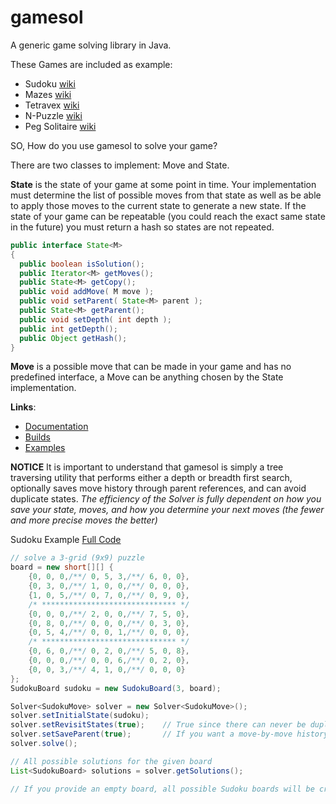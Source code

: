 gamesol
=======

A generic game solving library in Java.

These Games are included as example:
- Sudoku [wiki](http://en.wikipedia.org/wiki/Sudoku)
- Mazes [wiki](http://en.wikipedia.org/wiki/Maze)
- Tetravex [wiki](http://en.wikipedia.org/wiki/Tetravex)
- N-Puzzle [wiki](http://en.wikipedia.org/wiki/15_puzzle)
- Peg Solitaire [wiki](http://en.wikipedia.org/wiki/Peg_solitaire)

SO, How do you use gamesol to solve your game?

There are two classes to implement: Move and State.

<b>State</b> is the state of your game at some point in time. Your implementation must determine the list of possible moves from that state as well as be able to apply those moves to the current state to generate a new state. If the state of your game can be repeatable (you could reach the exact same state in the future) you must return a hash so states are not repeated.

```java
public interface State<M>
{
  public boolean isSolution();
  public Iterator<M> getMoves();
  public State<M> getCopy();
  public void addMove( M move );
  public void setParent( State<M> parent );
  public State<M> getParent();
  public void setDepth( int depth );
  public int getDepth();
  public Object getHash();
}
```

<b>Move</b> is a possible move that can be made in your game and has no predefined interface, a Move can be anything chosen by the State implementation.

<b>Links</b>:
- [Documentation](http://gh.magnos.org/?r=http://clickermonkey.github.com/gamesol/)
- [Builds](http://gh.magnos.org/?r=https://github.com/ClickerMonkey/gamesol/blob/master/build)
- [Examples](Examples//org/magnos/solver)


<b>NOTICE</b>
It is important to understand that gamesol is simply a tree traversing utility that performs either a depth or breadth first search, optionally saves move history through parent references, and can avoid duplicate states. 
<i>The efficiency of the Solver is fully dependent on how you save your state, moves, and how you determine your next moves (the fewer and more precise moves the better)</i>

Sudoku Example [Full Code](Examples/org/magnos/solver/sudoku/Sudoku.java)

```java
// solve a 3-grid (9x9) puzzle
board = new short[][] {
    {0, 0, 0,/**/ 0, 5, 3,/**/ 6, 0, 0},
	{0, 3, 0,/**/ 1, 0, 0,/**/ 0, 0, 0},
	{1, 0, 5,/**/ 0, 7, 0,/**/ 0, 9, 0},
	/* ****************************** */
	{0, 0, 0,/**/ 2, 0, 0,/**/ 7, 5, 0},
	{0, 8, 0,/**/ 0, 0, 0,/**/ 0, 3, 0},
	{0, 5, 4,/**/ 0, 0, 1,/**/ 0, 0, 0},
	/* ****************************** */
	{0, 6, 0,/**/ 0, 2, 0,/**/ 5, 0, 8},
	{0, 0, 0,/**/ 0, 0, 6,/**/ 0, 2, 0},
	{0, 0, 3,/**/ 4, 1, 0,/**/ 0, 0, 0}
};
SudokuBoard sudoku = new SudokuBoard(3, board);

Solver<SudokuMove> solver = new Solver<SudokuMove>();
solver.setInitialState(sudoku);
solver.setRevisitStates(true);    // True since there can never be duplicate states
solver.setSaveParent(true);       // If you want a move-by-move history saved for each solution
solver.solve();

// All possible solutions for the given board
List<SudokuBoard> solutions = solver.getSolutions();

// If you provide an empty board, all possible Sudoku boards will be created... I can't promise it will ever finish.
```
